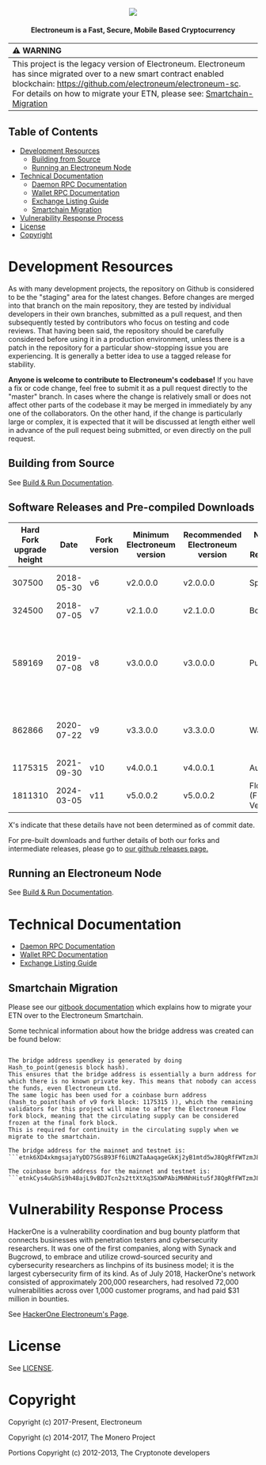 <p align="center">
  <img src="https://imgur.com/3FpIaYL.png">
</p>
<h4 align="center">Electroneum is a Fast, Secure, Mobile Based Cryptocurrency </h4>

| :warning: WARNING                                                                                                                                                                                                                                                                   |
|:------------------------------------------------------------------------------------------------------------------------------------------------------------------------------------------------------------------------------------------------------------------------------------|
| This project is the legacy version of Electroneum. Electroneum has since migrated over to a new smart contract enabled blockchain: https://github.com/electroneum/electroneum-sc. For details on how to migrate your ETN, please see: [Smartchain-Migration](#Smartchain-Migration) |

## Table of Contents

 * [Development Resources](#Development-Resources)
   * [Building from Source](#Building-from-Source)
   * [Running an Electroneum Node](#Running-an-Electroneum-Node)
 * [Technical Documentation](#Technical-Documentation)
   * [Daemon RPC Documentation](docs/daemon-rpc-documentation.md)
   * [Wallet RPC Documentation](docs/wallet-rpc-documentation.md)
   * [Exchange Listing Guide](docs/exchange-listing-guide.md)
   * [Smartchain Migration](#Smartchain-Migration)
 * [Vulnerability Response Process](#Vulnerability-Response-Process)
 * [License](#License)
 * [Copyright](#Copyright)

# Development Resources

As with many development projects, the repository on Github is considered to be the "staging" area for the latest changes. Before changes are merged into that branch on the main repository, they are tested by individual developers in their own branches, submitted as a pull request, and then subsequently tested by contributors who focus on testing and code reviews. That having been said, the repository should be carefully considered before using it in a production environment, unless there is a patch in the repository for a particular show-stopping issue you are experiencing. It is generally a better idea to use a tagged release for stability.

**Anyone is welcome to contribute to Electroneum's codebase!** If you have a fix or code change, feel free to submit it as a pull request directly to the "master" branch. In cases where the change is relatively small or does not affect other parts of the codebase it may be merged in immediately by any one of the collaborators. On the other hand, if the change is particularly large or complex, it is expected that it will be discussed at length either well in advance of the pull request being submitted, or even directly on the pull request.

## Building from Source

See [Build & Run Documentation](docs/build-and-run.md).

## Software Releases and Pre-compiled Downloads

| Hard Fork upgrade height | Date       | Fork version     | Minimum Electroneum version | Recommended Electroneum version | Name of Release               | Details                                                                                                                                                                                                                                        |
|--------------------------|------------|------------------|-----------------------------|---------------------------------|-------------------------------|------------------------------------------------------------------------------------------------------------------------------------------------------------------------------------------------------------------------------------------------|
| 307500                   | 2018-05-30 | v6               | v2.0.0.0                    | v2.0.0.0                        | Spark                         | Disable Mixin, Disable RingCT, Base Fee to 0.10 from 0.01, 120s Block Time, Anti-Asic Resistance                                                                                                                                               |
| 324500                   | 2018-07-05 | v7               | v2.1.0.0                    | v2.1.0.0                        | Bolt                          | Enable ASIC                                                                                                                                                                                                                                    |
| 589169                   | 2019-07-08 | v8               | v3.0.0.0                    | v3.0.0.0                        | Pulse                         | Migration to our next generation moderated blockchain with Proof of Responsbility. 300kB Blocks : Increased TPS. Improved Unlock Time (5 Blocks), Many Security Improvements, HackerOne Fixes, Reduced Block Reward By 75% (A Double Halvening) |
| 862866                   | 2020-07-22 | v9               | v3.3.0.0                    | v3.3.0.0                        | Wave                          | Block Reward reduction and future halving scheduling (halving every 4 years, minimum 50etn until max supply. 25etn emission per block after reaching max supply).                                                                              
| 1175315                  | 2021-09-30 | v10              | v4.0.0.1                    | v4.0.0.1                        | Aurora                        | Migration to a transparent blockchain with permissioned validation                                                                                                                                                                             |             
| 1811310                  | 2024-03-05 | v11              | v5.0.0.2                    | v5.0.0.2                        | Flow (Final Version)          | Bridge to the Electroneum Smart chain (github.com/electroneum/electroneum-sc)                                                                                                                                                                  |

X's indicate that these details have not been determined as of commit date.

For pre-built downloads and further details of both our forks and intermediate releases, please go to [our github releases page.](https://github.com/electroneum/electroneum/releases)

## Running an Electroneum Node

See [Build & Run Documentation](docs/build-and-run.md).

# Technical Documentation

* [Daemon RPC Documentation](docs/daemon-rpc-documentation.md)
* [Wallet RPC Documentation](docs/wallet-rpc-documentation.md)
* [Exchange Listing Guide](docs/exchange-listing-guide.md)

## Smartchain Migration

Please see our  [gitbook documentation](https://developer.electroneum.com/migration-to-smart-chain/overview/)
which explains how to migrate your ETN over to the Electroneum Smartchain.

Some technical information about how the bridge address was created can be found below:
```

The bridge address spendkey is generated by doing Hash_to_point(genesis block hash).
This ensures that the bridge address is essentially a burn address for which there is no known private key. This means that nobody can access the funds, even Electroneum Ltd.
The same logic has been used for a coinbase burn address (hash_to_point(hash of v9 fork block: 1175315 )), which the remaining validators for this project will mine to after the Electroneum Flow fork block, meaning that the circulating supply can be considered frozen at the final fork block.
This is required for continuity in the circulating supply when we migrate to the smartchain.

The bridge address for the mainnet and testnet is:
```etnk6XD4xkmgsajaYyDD7SGsB93Ff6iUN2TaAaqageGkKj2yB1mtd5wJ8QgRfFWTzmJ8QgRfFWTzmJ8QgRfFWTzm4t51KXZBNg```

The coinbase burn address for the mainnet and testnet is:
```etnkCys4uGhSi9h48ajL9vBDJTcn2s2ttXtXq3SXWPAbiMHNhHitu5fJ8QgRfFWTzmJ8QgRfFWTzmJ8QgRfFWTzm4t51HTfCtK```

```

# Vulnerability Response Process

HackerOne is a vulnerability coordination and bug bounty platform that connects businesses with penetration testers and cybersecurity researchers. It was one of the first companies, along with Synack and Bugcrowd, to embrace and utilize crowd-sourced security and cybersecurity researchers as linchpins of its business model; it is the largest cybersecurity firm of its kind. As of July 2018, HackerOne's network consisted of approximately 200,000 researchers, had resolved 72,000 vulnerabilities across over 1,000 customer programs, and had paid $31 million in bounties.

See [HackerOne Electroneum's Page](https://hackerone.com/electroneum).

# License

See [LICENSE](LICENSE).

# Copyright

Copyright (c) 2017-Present, Electroneum

Copyright (c) 2014-2017, The Monero Project

Portions Copyright (c) 2012-2013, The Cryptonote developers